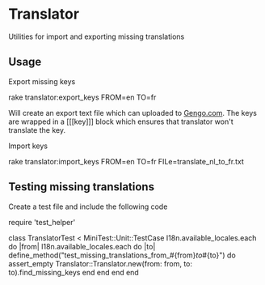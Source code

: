 # Translator

Utilities for import and exporting missing translations

## Usage

Export missing keys

  rake translator:export_keys FROM=en TO=fr

Will create an export text file which can uploaded to [Gengo.com](http://gengo.com/).
The keys are wrapped in a [[[key]]] block which ensures that translator won't translate the key.

Import keys

  rake translator:import_keys FROM=en TO=fr FILe=translate_nl_to_fr.txt

## Testing missing translations

Create a test file and include the following code

  require 'test_helper'

  class TranslatorTest < MiniTest::Unit::TestCase
    I18n.available_locales.each do |from|
      I18n.available_locales.each do |to|
        define_method("test_missing_translations_from_#{from}_to_#{to}") do
          assert_empty Translator::Translator.new(from: from, to: to).find_missing_keys
        end
      end
    end
  end
